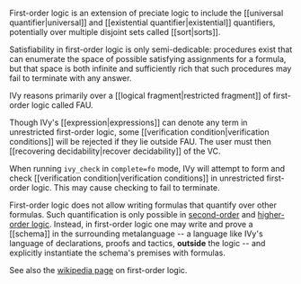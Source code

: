 First-order logic is an extension of preciate logic to include the [[universal quantifier|universal]] and [[existential quantifier|existential]] quantifiers, potentially over multiple disjoint sets called [[sort|sorts]].

Satisfiability in first-order logic is only semi-dedicable: procedures exist that can enumerate the space of possible satisfying assignments for a formula, but that space is both infinite and sufficiently rich that such procedures may fail to terminate with any answer.

IVy reasons primarily over a [[logical fragment|restricted fragment]] of first-order logic called FAU. 

Though IVy's [[expression|expressions]] can denote any term in unrestricted first-order logic, some [[verification condition|verification conditions]] will be rejected if they lie outside FAU. The user must then [[recovering decidability|recover decidability]] of the VC.

When running `ivy_check` in `complete=fo` mode, IVy will attempt to form and check [[verification condition|verification conditions]] in unrestricted first-order logic. This may cause checking to fail to terminate.

First-order logic does not allow writing formulas that quantify over other formulas. Such quantification is only possible in [second-order](https://en.wikipedia.org/wiki/Second-order_logic) and [higher-order logic](https://en.wikipedia.org/wiki/Second-order_logic). Instead, in first-order logic one may write and prove a [[schema]] in the surrounding metalanguage -- a language like IVy's language of declarations, proofs and tactics, **outside** the logic -- and explicitly instantiate the schema's premises with formulas.

See also the [wikipedia page](https://en.wikipedia.org/wiki/First-order_logic) on first-order logic.